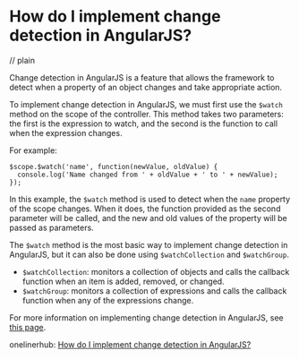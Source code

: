 # How do I implement change detection in AngularJS?
// plain

Change detection in AngularJS is a feature that allows the framework to detect when a property of an object changes and take appropriate action.

To implement change detection in AngularJS, we must first use the `$watch` method on the scope of the controller. This method takes two parameters: the first is the expression to watch, and the second is the function to call when the expression changes.

For example:
```
$scope.$watch('name', function(newValue, oldValue) {
  console.log('Name changed from ' + oldValue + ' to ' + newValue);
});
```

In this example, the `$watch` method is used to detect when the `name` property of the scope changes. When it does, the function provided as the second parameter will be called, and the new and old values of the property will be passed as parameters.

The `$watch` method is the most basic way to implement change detection in AngularJS, but it can also be done using `$watchCollection` and `$watchGroup`.

* `$watchCollection`: monitors a collection of objects and calls the callback function when an item is added, removed, or changed.
* `$watchGroup`: monitors a collection of expressions and calls the callback function when any of the expressions change.

For more information on implementing change detection in AngularJS, see [this page](https://docs.angularjs.org/api/ng/type/$rootScope.Scope#$watch).

onelinerhub: [How do I implement change detection in AngularJS?](https://onelinerhub.com/angularjs/how-do-i-implement-change-detection-in-angularjs)